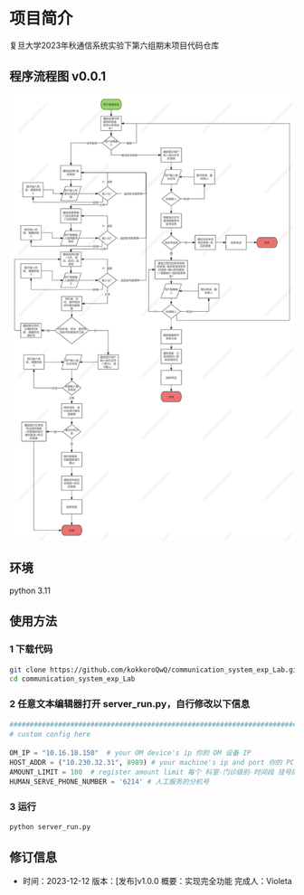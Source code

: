 # 项目简介  

复旦大学2023年秋通信系统实验下第六组期末项目代码仓库

## 程序流程图 v0.0.1

![这是图片](/imgs/%E8%87%AA%E5%8A%A9%E7%94%B5%E8%AF%9D%E9%97%A8%E8%AF%8A%E6%8C%82%E5%8F%B7%E7%B3%BB%E7%BB%9F%E6%B5%81%E7%A8%8B%E5%9B%BEv0.0.1.jpg "")

## 环境
python 3.11

## 使用方法  
### 1 下载代码
```bash
git clone https://github.com/kokkoroQwQ/communication_system_exp_Lab.git
cd communication_system_exp_Lab
```

### 2 任意文本编辑器打开 server_run.py，自行修改以下信息
```python
#########################################################################
# custom config here

OM_IP = "10.16.18.150"  # your OM device's ip 你的 OM 设备 IP
HOST_ADDR = ("10.230.32.31", 8989) # your machine's ip and port 你的 PC 的 IP 和端口
AMOUNT_LIMIT = 100  # register amount limit 每个 科室-门诊级别-时间段 挂号的数量限额
HUMAN_SERVE_PHONE_NUMBER = '6214' # 人工服务的分机号
```

### 3 运行
```bash
python server_run.py
```

## 修订信息 
* 时间：2023-12-12 版本：[发布]v1.0.0 概要：实现完全功能 完成人：Violeta
